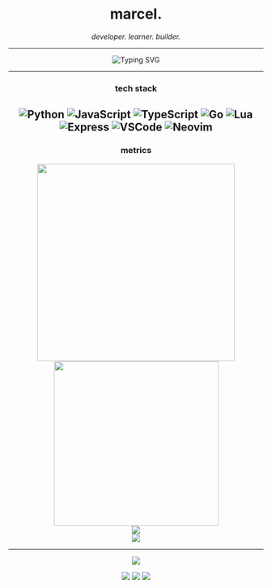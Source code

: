 <div align="center">

# marcel.

*developer. learner. builder.*

---

<div align="center">
  <img src="https://readme-typing-svg.demolab.com?font=JetBrains+Mono&size=18&duration=2000&pause=1000&color=58A6FF&center=true&vCenter=true&multiline=true&width=500&height=80&lines=const+marcel+%3D+%7B;++languages%3A+%5B%22js%22%2C+%22python%22%2C+%22go%22%5D%2C;++status%3A+%22always+learning%22+%F0%9F%9A%80;%7D" alt="Typing SVG" />
</div>

---

### tech stack


![Python](https://img.shields.io/badge/python-black?style=flat-square&logo=python&logoColor=white) ![JavaScript](https://img.shields.io/badge/javascript-black?style=flat-square&logo=javascript&logoColor=white) ![TypeScript](https://img.shields.io/badge/typescript-black?style=flat-square&logo=typescript&logoColor=white) ![Go](https://img.shields.io/badge/go-black?style=flat-square&logo=go&logoColor=white) ![Lua](https://img.shields.io/badge/lua-black?style=flat-square&logo=lua&logoColor=white)  
![Express](https://img.shields.io/badge/express-black?style=flat-square&logo=express&logoColor=white) ![VSCode](https://img.shields.io/badge/vscode-black?style=flat-square&logo=visualstudiocode&logoColor=white) ![Neovim](https://img.shields.io/badge/neovim-black?style=flat-square&logo=neovim&logoColor=white)
---

### metrics

<div align="center">

<img width="390" src="https://github-readme-stats.vercel.app/api?username=marcelpkg&count_private=true&show_icons=true&theme=github_dark&hide_border=true&bg_color=0d1117&title_color=58a6ff&icon_color=58a6ff&text_color=c9d1d9&custom_title=marcel's+stats" />

<img width="325" src="https://github-readme-streak-stats.herokuapp.com/?user=marcelpkg&theme=github-dark-blue&hide_border=true&background=0d1117&stroke=21262d&ring=58a6ff&fire=58a6ff&currStreakNum=c9d1d9&dates=8b949e" />

</div>

<div align="center">

<img src="https://github-readme-stats.vercel.app/api/top-langs/?username=marcelpkg&layout=compact&theme=github_dark&hide_border=true&bg_color=0d1117&title_color=58a6ff&text_color=c9d1d9&langs_count=6&custom_title=most+used+languages" />

</div>

<div align="center">

<img src="https://github-readme-activity-graph.vercel.app/graph?username=marcelpkg&bg_color=0d1117&color=c9d1d9&line=58a6ff&point=58a6ff&area=true&area_color=21262d&hide_border=true&custom_title=contribution+timeline" />

</div>

---

<div align="center">
  <img src="https://capsule-render.vercel.app/api?type=waving&color=gradient&customColorList=6,11,20&height=60&section=footer&reversal=true&textBg=false" />
</div>

<div align="center">

![](https://komarev.com/ghpvc/?username=marcelpkg&style=flat-square&color=58a6ff)
![](https://img.shields.io/github/followers/marcelpkg?style=flat-square&color=58a6ff&labelColor=0d1117)
![](https://img.shields.io/github/stars/marcelpkg?style=flat-square&color=58a6ff&labelColor=0d1117)

</div>

</div>
